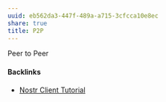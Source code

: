 ```yaml
---
uuid: eb562da3-447f-489a-a715-3cfcca10e8ec
share: true
title: P2P
---
```

Peer to Peer

#### Backlinks

* [Nostr Client Tutorial](/d0d2eb3c-a491-462a-ba23-bcc03246f837)